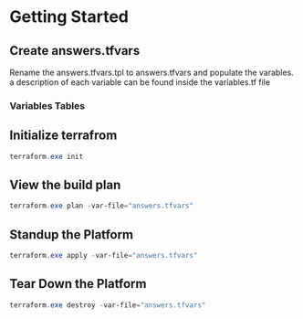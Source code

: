 # Getting Started

## Create answers.tfvars
Rename the answers.tfvars.tpl to answers.tfvars and populate the varables. a description of each variable can be found inside the variables.tf file

### Variables Tables

## Initialize terrafrom
```powershell
terraform.exe init
```

## View the build plan
```powershell
terraform.exe plan -var-file="answers.tfvars"
```

## Standup the Platform
```powershell
terraform.exe apply -var-file="answers.tfvars"
```

## Tear Down the Platform
```powershell
terraform.exe destroy -var-file="answers.tfvars"
```
